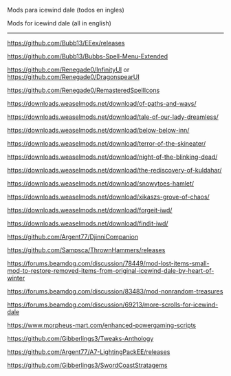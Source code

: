 Mods para icewind dale (todos en ingles)

Mods for icewind dale (all in english)

--------------------------------------------------------------------------------------------------------------------------------

https://github.com/Bubb13/EEex/releases

https://github.com/Bubb13/Bubbs-Spell-Menu-Extended

https://github.com/Renegade0/InfinityUI or https://github.com/Renegade0/DragonspearUI

https://github.com/Renegade0/RemasteredSpellIcons

https://downloads.weaselmods.net/download/of-paths-and-ways/

https://downloads.weaselmods.net/download/tale-of-our-lady-dreamless/

https://downloads.weaselmods.net/download/below-below-inn/

https://downloads.weaselmods.net/download/terror-of-the-skineater/

https://downloads.weaselmods.net/download/night-of-the-blinking-dead/

https://downloads.weaselmods.net/download/the-rediscovery-of-kuldahar/

https://downloads.weaselmods.net/download/snowytoes-hamlet/

https://downloads.weaselmods.net/download/xikaszs-grove-of-chaos/

https://downloads.weaselmods.net/download/forgeit-iwd/

https://downloads.weaselmods.net/download/findit-iwd/

https://github.com/Argent77/DjinniCompanion

https://github.com/Sampsca/ThrownHammers/releases

https://forums.beamdog.com/discussion/78449/mod-lost-items-small-mod-to-restore-removed-items-from-original-icewind-dale-by-heart-of-winter

https://forums.beamdog.com/discussion/83483/mod-nonrandom-treasures 

https://forums.beamdog.com/discussion/69213/more-scrolls-for-icewind-dale

https://www.morpheus-mart.com/enhanced-powergaming-scripts

https://github.com/Gibberlings3/Tweaks-Anthology

https://github.com/Argent77/A7-LightingPackEE/releases














https://github.com/Gibberlings3/SwordCoastStratagems
